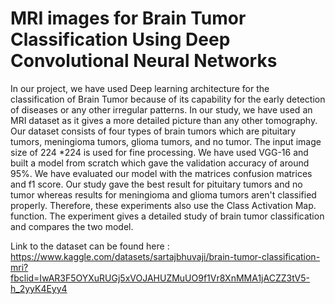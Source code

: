 # MRI images for Brain Tumor Classification Using Deep Convolutional Neural Networks
In our project, we have used Deep learning architecture for the classification of Brain Tumor because of its capability for the early detection of diseases or any other irregular patterns. In our study, we have used an MRI dataset as it gives a more detailed picture than any other tomography. Our dataset consists of four types of brain tumors which are pituitary tumors, meningioma tumors, glioma tumors, and no tumor. The input image size of 224 *224 is used for fine processing. We have used VGG-16 and built a model from scratch which gave the validation accuracy of around 95%. We have evaluated our model with the matrices confusion matrices and f1 score. Our study gave the best result for pituitary tumors and no tumor whereas results for meningioma and glioma tumors aren't classified properly. Therefore, these experiments also use the Class Activation Map. function. The experiment gives a detailed study of brain tumor classification and compares the two model.

Link to the dataset can be found here : https://www.kaggle.com/datasets/sartajbhuvaji/brain-tumor-classification-mri?fbclid=IwAR3F5OYXuRUGj5xVOJAHUZMuUO9f1Vr8XnMMA1jACZZ3tV5-h_2yyK4Eyy4
